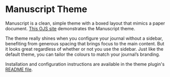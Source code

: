 # Manuscript Theme

Manuscript is a clean, simple theme with a boxed layout that mimics a paper document. [This OJS site](https://demo.publicknowledgeproject.org/ojs3/demo/index.php/manuscript) demonstrates the Manuscript theme.

The theme really shines when you configure your journal without a sidebar, benefiting from generous spacing that brings focus to the main content. But it looks great regardless of whether or not you use the sidebar. Just like the default theme, you can tailor the colours to match your journal’s branding.

Installation and configuration instructions are available in the theme plugin's [README file](https://github.com/NateWr/defaultManuscript/blob/master/readme.md).

